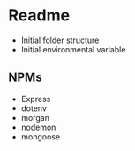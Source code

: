 # Readme

- Initial folder structure
- Initial environmental variable

## NPMs

- Express
- dotenv
- morgan
- nodemon
- mongoose
